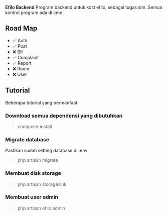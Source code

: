 **Efilo Backend**
Program backend untuk kost efilo, sebagai tugas sim.
Semua kontrol program ada di cmd.

## Road Map
* ✅ Auth
* ✅ Post
* ❌ Bill
* ✅ Complaint
* ✅ Report
* ❌ Room
* ❌ User

## Tutorial
Beberapa tutorial yang bermanfaat

### Download semua dependensi yang dibutuhkan
> composer install

### Migrate database
Pastikan sudah setting database di .env
> php artisan migrate

### Membuat disk storage
> php artisan storage:link

### Membuat user admin
> php artisan efilo:admin
